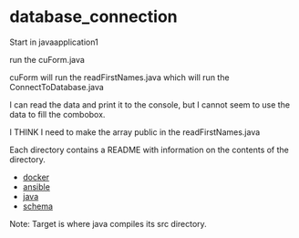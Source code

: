 # database_connection
Start in javaapplication1

run the cuForm.java

cuForm will run the readFirstNames.java which will run the ConnectToDatabase.java  

I can read the data and print it to the console, but I cannot seem to use the data to fill the combobox.

I THINK  I need to make the array public in the readFirstNames.java


Each directory contains a README with information on the contents of the directory.

- [docker](src/main/docker/README.md)
- [ansible](src/main/ansible/README.md)
- [java](src/main/java/README.md)
- [schema](src/main/schema/README.md)

Note: Target is where java compiles its src directory.